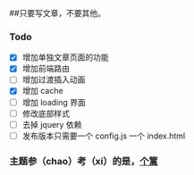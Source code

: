 ##只要写文章，不要其他。  

### Todo

- [x] 增加单独文章页面的功能
- [x] 增加前端路由
- [ ] 增加过渡插入动画
- [x] 增加 cache
- [ ] 增加 loading 界面
- [ ] 修改底部样式
- [ ] 去掉 jquery 依赖
- [ ] 发布版本只需要一个 config.js 一个 index.html

### 主题参（chao）考（xi）的是，[个篱](http://geli.org/)
